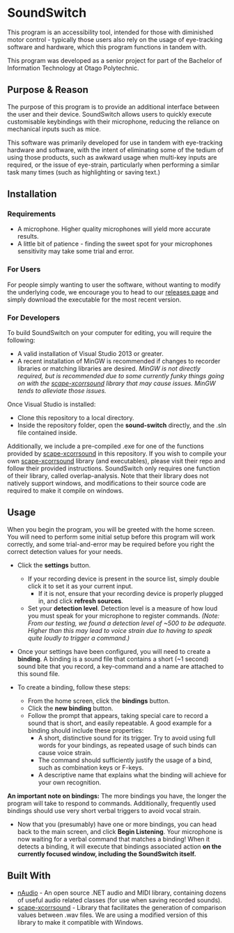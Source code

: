 # SoundSwitch
This program is an accessibility tool, intended for those with diminished motor
control - typically those users also rely on the usage of eye-tracking software
and hardware, which this program functions in tandem with.

This program was developed as a senior project for part of the Bachelor of
Information Technology at Otago Polytechnic.

## Purpose & Reason
The purpose of this program is to provide an additional interface between the user
and their device. SoundSwitch allows users to quickly execute customisable keybindings
with their microphone, reducing the reliance on mechanical inputs such as mice.

This software was primarily developed for use in tandem with eye-tracking hardware and software,
with the intent of eliminating some of the tedium of using those products, such as
awkward usage when multi-key inputs are required, or the issue of eye-strain,
particularly when performing a similar task many times (such as highlighting or saving text.)

## Installation

### Requirements
* A microphone. Higher quality microphones will yield more accurate results.
* A little bit of patience - finding the sweet spot for your microphones sensitivity may take some trial and error.

### For Users
For people simply wanting to user the software, without wanting to modify the underlying code,
we encourage you to head to our [releases page](https://github.com/OtagoPolytechnic/SoundSwitch/releases) and simply download the executable for the most recent version.

### For Developers
To build SoundSwitch on your computer for editing, you will require the following:

* A valid installation of Visual Studio 2013 or greater.
* A recent installation of MinGW is recommended if changes to recorder libraries or matching libraries are desired.
*MinGW is not directly required, but is recommended due to some currently funky things going on with the [scape-xcorrsound](https://github.com/openpreserve/scape-xcorrsound) library that may cause issues.
MinGW tends to alleviate those issues.*

Once Visual Studio is installed:
* Clone this repository to a local directory.
* Inside the repository folder, open the **sound-switch** directly, and the .sln file contained inside.

Additionally, we include a pre-compiled .exe for one of the functions provided by [scape-xcorrsound](https://github.com/openpreserve/scape-xcorrsound) in this repository.
If you wish to compile your own [scape-xcorrsound](https://github.com/openpreserve/scape-xcorrsound) library (and executables), please visit their repo and follow their provided instructions.
SoundSwitch only requires one function of their library, called overlap-analysis.
Note that their library does not natively support windows, and modifications to their source code are required to make it compile on windows.

## Usage
When you begin the program, you will be greeted with the home screen. You will need to perform some initial setup before this program will work correctly,
and some trial-and-error may be required before you right the correct detection values for your needs.
* Click the **settings** button.
  * If your recording device is present in the source list, simply double click it to set it as your current input.
    * If it is not, ensure that your recording device is properly plugged in, and click **refresh sources**.
  * Set your **detection level**. Detection level is a measure of how loud you must speak for your microphone to register commands.
  *(Note: From our testing, we found a detection level of ~500 to be adequate. Higher than this may lead to voice strain due to having to speak quite loudly to trigger a command.)*

* Once your settings have been configured, you will need to create a **binding**. A binding is a sound file that contains a short (~1 second) sound bite
that you record, a key-command and a name are attached to this sound file.
* To create a binding, follow these steps:
  * From the home screen, click the **bindings** button.
  * Click the **new binding** button.
  * Follow the prompt that appears, taking special care to record a sound that is short, and easily repeatable.
  A good example for a binding should include these properties:
    * A short, distinctive sound for its trigger. Try to avoid using full words for your bindings,
    as repeated usage of such binds can cause voice strain.
    * The command should sufficiently justify the usage of a bind, such as combination keys or F-keys.
    * A descriptive name that explains what the binding will achieve for your own recognition.

**An important note on bindings:** The more bindings you have, the longer the program will take to respond to commands.
Additionally, frequently used bindings should use very short verbal triggers to avoid vocal strain.

* Now that you (presumably) have one or more bindings, you can head back to the main screen,
and click **Begin Listening**. Your microphone is now waiting for a verbal command that matches a binding!
When it detects a binding, it will execute that bindings associated action **on the currently focused window, including the SoundSwitch itself.**

## Built With
* [nAudio](https://github.com/naudio/NAudio) - An open source .NET audio and MIDI library, containing dozens of useful audio related classes (for use when saving recorded sounds).
* [scape-xcorrsound](https://github.com/openpreserve/scape-xcorrsound) - Library that facilitates the generation of comparison values
between .wav files. We are using a modified version of this library to make it compatible with Windows.
